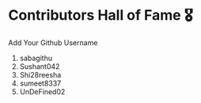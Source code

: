 # Contributors Hall of Fame 🎖
Add Your Github Username

1. sabagithu
2. Sushant042
3. Shi28reesha
4. sumeet8337
5. UnDeFined02








